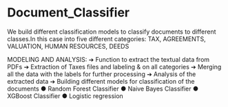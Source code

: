# Document_Classifier

We build different classification models to classify documents to different classes.In this case into five different categories:
TAX, AGREEMENTS, VALUATION, HUMAN RESOURCES, DEEDS

MODELING AND ANALYSIS:
    ➔ Function to extract the textual data from PDFs
    ➔ Extraction of Taxes files and labeling & on all categories
    ➔ Merging all the data with the labels for further processing
    ➔ Analysis of the extracted data
    ➔ Building different models for classification of the documents
            ● Random Forest Classifier
            ● Naive Bayes Classifier
            ● XGBoost Classifier
            ● Logistic regression
